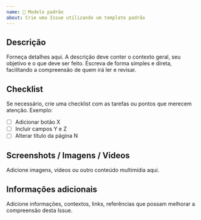 ```yaml
---
name: 📄 Modelo padrão
about: Crie uma Issue utilizando um template padrão
---
```


## Descrição

Forneça detalhes aqui. A descrição deve conter o contexto geral, seu objetivo e o que deve ser feito. Escreva de forma simples e direta, facilitando a compreensão de quem irá ler e revisar.

## Checklist

Se necessário, crie uma checklist com as tarefas ou pontos que merecem atenção. Exemplo:

- [ ] Adicionar botão X
- [ ] Incluir campos Y e Z
- [ ] Alterar título da página N

## Screenshots / Imagens / Videos

Adicione imagens, vídeos ou outro conteúdo multimídia aqui.

## Informações adicionais

Adicione informações, contextos, links, referências que possam melhorar a compreensão desta Issue.
